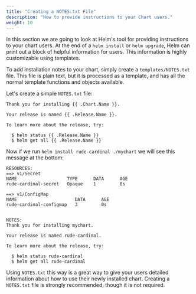 ```yaml
---
title: "Creating a NOTES.txt File"
description: "How to provide instructions to your Chart users."
weight: 10
---
```


In this section we are going to look at Helm's tool for providing instructions
to your chart users. At the end of a `helm install` or `helm upgrade`, Helm can
print out a block of helpful information for users. This information is highly
customizable using templates.

To add installation notes to your chart, simply create a `templates/NOTES.txt`
file. This file is plain text, but it is processed as a template, and has
all the normal template functions and objects available.

Let's create a simple `NOTES.txt` file:

```
Thank you for installing {{ .Chart.Name }}.

Your release is named {{ .Release.Name }}.

To learn more about the release, try:

  $ helm status {{ .Release.Name }}
  $ helm get all {{ .Release.Name }}

```

Now if we run `helm install rude-cardinal ./mychart` we will see this message at
the bottom:

```
RESOURCES:
==> v1/Secret
NAME                   TYPE      DATA      AGE
rude-cardinal-secret   Opaque    1         0s

==> v1/ConfigMap
NAME                      DATA      AGE
rude-cardinal-configmap   3         0s


NOTES:
Thank you for installing mychart.

Your release is named rude-cardinal.

To learn more about the release, try:

  $ helm status rude-cardinal
  $ helm get all rude-cardinal
```

Using `NOTES.txt` this way is a great way to give your users detailed
information about how to use their newly installed chart. Creating a `NOTES.txt`
file is strongly recommended, though it is not required.
